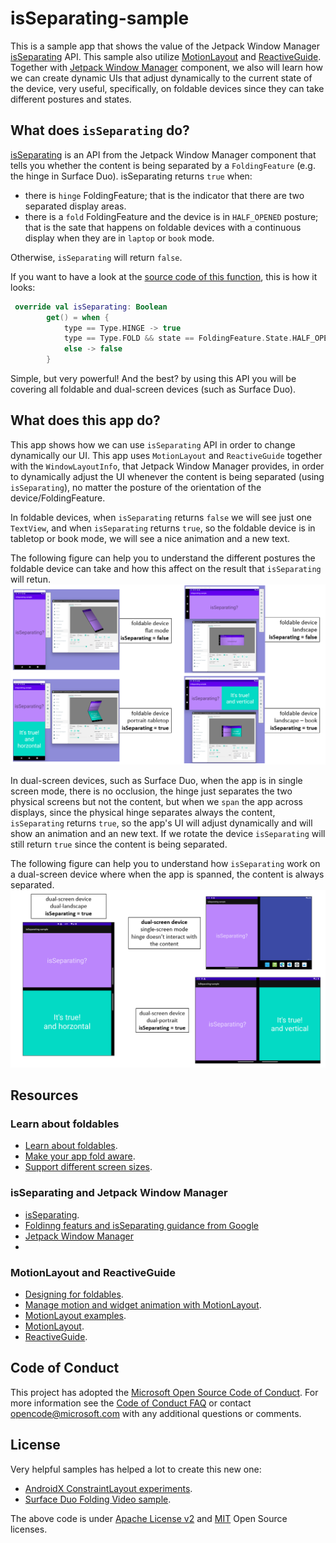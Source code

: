 # isSeparating-sample

This is a sample app that shows the value of the Jetpack Window Manager [isSeparating](https://developer.android.com/reference/androidx/window/layout/FoldingFeature#isSeparating()) API.
This sample also utilize [MotionLayout](https://developer.android.com/reference/androidx/constraintlayout/motion/widget/MotionLayout) and [ReactiveGuide](https://developer.android.com/reference/androidx/constraintlayout/widget/ReactiveGuide). Together with [Jetpack Window Manager]((https://developer.android.com/jetpack/androidx/releases/window)) component, we also will learn how we can create dynamic UIs that adjust dynamically to the current state of the device, very useful, specifically, on foldable devices since they can take different postures and states.

## What does `isSeparating` do?

[isSeparating](https://developer.android.com/reference/androidx/window/layout/FoldingFeature#isSeparating()) is an API from the Jetpack Window Manager component that tells you whether the content is being separated by a `FoldingFeature` (e.g. the hinge in Surface Duo). isSeparating returns `true` when:
- there is `hinge` FoldingFeature; that is the indicator that there are two separated display areas.
- there is a `fold` FoldingFeature and the device is in `HALF_OPENED` posture; that is the sate that happens on foldable devices with a continuous display when they are in `laptop` or `book` mode.

Otherwise, `isSeparating` will return `false`.

If you want to have a look at the [source code of this function](https://cs.android.com/androidx/platform/frameworks/support/+/androidx-main:window/window/src/main/java/androidx/window/layout/HardwareFoldingFeature.kt), this is how it looks:
```kotlin
 override val isSeparating: Boolean
        get() = when {
            type == Type.HINGE -> true
            type == Type.FOLD && state == FoldingFeature.State.HALF_OPENED -> true
            else -> false
        }
```

Simple, but very powerful! And the best? by using this API you will be covering all foldable and dual-screen devices (such as Surface Duo).

## What does this app do?

This app shows how we can use `isSeparating` API in order to change dynamically our UI. This app uses `MotionLayout` and `ReactiveGuide` together with the `WindowLayoutInfo`, that Jetpack Window Manager provides, in order to dynamically adjust the UI whenever the content is being separated (using `isSeparating`), no matter the posture of the orientation of the device/FoldingFeature.

In foldable devices, when `isSeparating` returns `false` we will see just one `TextView`, and when `isSeparating` returns `true`, so the foldable device is in tabletop or book mode, we will see a nice animation and a new text.

The following figure can help you to understand the different postures the foldable device can take and how this affect on the result that `isSeparating` will retun.
![foldable-isseparating-summary](art/foldable-isseparating-summary.png)

In dual-screen devices, such as Surface Duo, when the app is in single screen mode, there is no occlusion, the hinge just separates the two physical screens but not the content, but when we `span` the app across displays, since the physical hinge separates always the content, `isSeparating` returns `true`, so the app's UI will adjust dynamically and will show an animation and an new text. If we rotate the device `isSeparating` will still return `true` since the content is being separated.

The following figure can help you to understand how `isSeparating` work on a dual-screen device where when the app is spanned, the content is always separated.
![dualscreen-isseparating-summary](art/dualscreen-isseparating-summary.png)


## Resources

### Learn about foldables
- [Learn about foldables](https://developer.android.com/guide/topics/large-screens/learn-about-foldables).
- [Make your app fold aware](https://developer.android.com/guide/topics/large-screens/make-apps-fold-aware).
- [Support different screen sizes](https://developer.android.com/guide/topics/large-screens/support-different-screen-sizes).

### isSeparating and Jetpack Window Manager
- [isSeparating](https://developer.android.com/reference/androidx/window/layout/FoldingFeature#isSeparating()).
- [Foldinng featurs and isSeparating guidance from Google]()
- [Jetpack Window Manager](https://developer.android.com/guide/topics/large-screens/make-apps-fold-aware)
- 

### MotionLayout and ReactiveGuide
- [Designing for foldables](https://developer.android.com/training/constraint-layout/foldables).
- [Manage motion and widget animation with MotionLayout](https://developer.android.com/training/constraint-layout/motionlayout).
- [MotionLayout examples](https://developer.android.com/training/constraint-layout/motionlayout/examples).
- [MotionLayout](https://developer.android.com/reference/androidx/constraintlayout/motion/widget/MotionLayout).
- [ReactiveGuide](https://developer.android.com/reference/androidx/constraintlayout/widget/ReactiveGuide).


## Code of Conduct

This project has adopted the [Microsoft Open Source Code of Conduct](https://opensource.microsoft.com/codeofconduct/). For more information see the [Code of Conduct FAQ](https://opensource.microsoft.com/codeofconduct/faq/) or contact [opencode@microsoft.com](mailto:opencode@microsoft.com) with any additional questions or comments.

## License

Very helpful samples has helped a lot to create this new one:
- [AndroidX ConstraintLayout experiments](https://github.com/androidx/constraintlayout/blob/main/projects/FoldableExperiments/app/src/main/java/com/example/experiments/MainActivity.kt).
- [Surface Duo Folding Video sample](https://github.com/microsoft/surface-duo-window-manager-samples/tree/main/FoldingVideo).

The above code is under [Apache License v2](https://www.apache.org/licenses/LICENSE-2.0.html) and [MIT](https://mit-license.org/) Open Source licenses.
